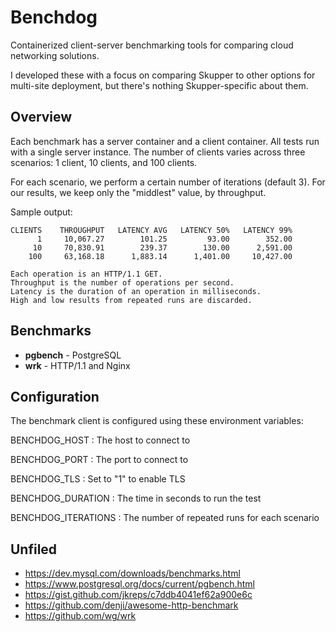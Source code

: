 # Benchdog

Containerized client-server benchmarking tools for comparing cloud
networking solutions.

I developed these with a focus on comparing Skupper to other options
for multi-site deployment, but there's nothing Skupper-specific about
them.

## Overview

Each benchmark has a server container and a client container.  All
tests run with a single server instance.  The number of clients varies
across three scenarios: 1 client, 10 clients, and 100 clients.

For each scenario, we perform a certain number of iterations (default
3).  For our results, we keep only the "middlest" value, by
throughput.

Sample output:

    CLIENTS    THROUGHPUT   LATENCY AVG   LATENCY 50%   LATENCY 99%
          1     10,067.27        101.25         93.00        352.00
         10     70,830.91        239.37        130.00      2,591.00
        100     63,168.18      1,883.14      1,401.00     10,427.00

    Each operation is an HTTP/1.1 GET.
    Throughput is the number of operations per second.
    Latency is the duration of an operation in milliseconds.
    High and low results from repeated runs are discarded.

## Benchmarks

- **pgbench** - PostgreSQL
- **wrk** - HTTP/1.1 and Nginx

<!-- - **Quiver** - AMQP 1.0 and ActiveMQ Artemis -->

## Configuration

The benchmark client is configured using these environment variables:

BENCHDOG_HOST
: The host to connect to

BENCHDOG_PORT
: The port to connect to

BENCHDOG_TLS
: Set to "1" to enable TLS

BENCHDOG_DURATION
: The time in seconds to run the test

BENCHDOG_ITERATIONS
: The number of repeated runs for each scenario

## Unfiled

- https://dev.mysql.com/downloads/benchmarks.html
- https://www.postgresql.org/docs/current/pgbench.html
- https://gist.github.com/jkreps/c7ddb4041ef62a900e6c
- https://github.com/denji/awesome-http-benchmark
- https://github.com/wg/wrk

